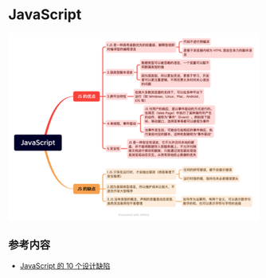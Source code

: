 # JavaScript

![JavaScript 导图](./images/JavaScript.png)

## 参考内容

- [JavaScript 的 10 个设计缺陷](https://www.ruanyifeng.com/blog/2011/06/10_design_defects_in_javascript.html)
